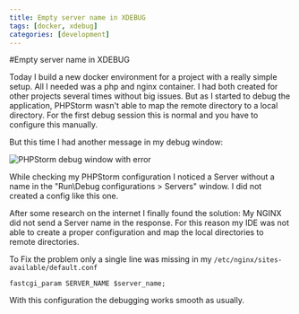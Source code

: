 ```yaml
---
title: Empty server name in XDEBUG
tags: [docker, xdebug]
categories: [development]
---
```

#Empty server name in XDEBUG

Today I build a new docker environment for a project with a really simple setup. All I needed
was a php and nginx container. 
I had both created for other projects several times without big issues.
But as I started to debug the application, PHPStorm wasn't able to map the remote directory to a local directory.
For the first debug session this is normal and you have to configure this manually.

But this time I had another message in my debug window:

![PHPStorm debug window with error](/images/posts/2017-12-14-debug-error-window.png "PHPStorm Debug window")

While checking my PHPStorm configuration I noticed a Server without a name in the "Run\Debug configurations > Servers" window.
I did not created a config like this one. 

After some research on the internet I finally found the solution:
My NGINX did not send a Server name in the response. For this reason my IDE was not able to create a proper configuration and 
map the local directories to remote directories.
 
To Fix the problem only a single line was missing in my `/etc/nginx/sites-available/default.conf`

```nginx
fastcgi_param SERVER_NAME $server_name;
```

With this configuration the debugging works smooth as usually.

